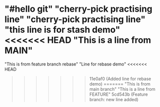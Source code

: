 "#hello git"
"cherry-pick practising line" 
"cherry-pick practising line" 
"this line is for stash demo" 
<<<<<<< HEAD
"This is a line from MAIN" 
=======
"This is from feature branch rebase"
"Line for rebase demo" 
<<<<<<< HEAD
>>>>>>> 11e0af0 (Added line for rebase demo)
=======
"This is from main branch"
"This is a line from FEATURE" 
>>>>>>> 5cd543b (Feature branch: new line added)
